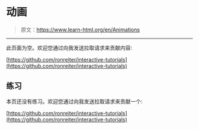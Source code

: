 # 动画

> 原文：<https://www.learn-html.org/en/Animations>

* * *

此页面为空。欢迎您通过向我发送拉取请求来贡献内容:

[https://github.com/ronreiter/interactive-tutorials](https://github.com/ronreiter/interactive-tutorials)

## 练习

本页还没有练习。欢迎您通过向我发送拉取请求来贡献一个:

[https://github.com/ronreiter/interactive-tutorials](https://github.com/ronreiter/interactive-tutorials)